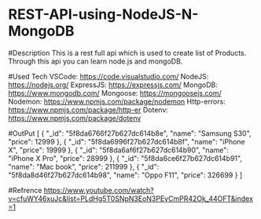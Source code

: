 # REST-API-using-NodeJS-N-MongoDB


#Description 
This is a rest full api which is used to create list of Products.
Through this api you can learn node.js and mongoDB.

#Used Tech
VSCode: https://code.visualstudio.com/
NodeJS: https://nodejs.org/
ExpressJS: https://expressjs.com/
MongoDB: https://www.mongodb.com/
Mongoose: https://mongoosejs.com/
Nodemon: https://www.npmjs.com/package/nodemon
Http-errors: https://www.npmjs.com/package/http-er
Dotenv: https://www.npmjs.com/package/dotenv

#OutPut
[
  {
    "_id": "5f8da6766f27b627dc614b8e",
    "name": "Samsung S30",
    "price": 12999
  },
  {
    "_id": "5f8da6996f27b627dc614b8f",
    "name": "iPhone X",
    "price": 19999
  },
  {
    "_id": "5f8da6af6f27b627dc614b90",
    "name": "iPhone X Pro",
    "price": 28999
  },
  {
    "_id": "5f8da6ce6f27b627dc614b91",
    "name": "Mac book",
    "price": 211999
  },
   {
    "_id": "5f8da8d46f27b627dc614b98",
    "name": "Oppo F11",
    "price": 326699
  }
]

#Refrence 
https://www.youtube.com/watch?v=cfuWY46xuJc&list=PLdHg5T0SNpN3EoN3PEyCmPR42Ok_44OFT&index=1
